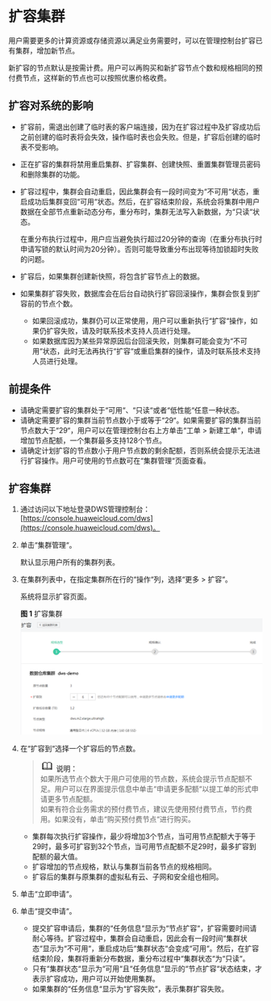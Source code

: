 # 扩容集群<a name="dws_01_0023"></a>

用户需要更多的计算资源或存储资源以满足业务需要时，可以在管理控制台扩容已有集群，增加新节点。

新扩容的节点默认是按需计费。用户可以再购买和新扩容节点个数和规格相同的预付费节点，这样新的节点也可以按照优惠价格收费。

## 扩容对系统的影响<a name="section60787995155336"></a>

-   扩容前，需退出创建了临时表的客户端连接，因为在扩容过程中及扩容成功后之前创建的临时表将会失效，操作临时表也会失败。但是，扩容后创建的临时表不受影响。
-   正在扩容的集群将禁用重启集群、扩容集群、创建快照、重置集群管理员密码和删除集群的功能。
-   扩容过程中，集群会自动重启，因此集群会有一段时间变为“不可用“状态，重启成功后集群变回“可用“状态。然后，在扩容结束阶段，系统会将集群中用户数据在全部节点重新动态分布，重分布时，集群无法写入新数据，为“只读“状态。

    在重分布执行过程中，用户应当避免执行超过20分钟的查询（在重分布执行时申请写锁的默认时间为20分钟）。否则可能导致重分布出现等待加锁超时失败的问题。

-   扩容后，如果集群创建新快照，将包含扩容节点上的数据。
-   如果集群扩容失败，数据库会在后台自动执行扩容回滚操作，集群会恢复到扩容前的节点个数。
    -   如果回滚成功，集群仍可以正常使用，用户可以重新执行“扩容“操作，如果仍扩容失败，请及时联系技术支持人员进行处理。
    -   如果数据库因为某些异常原因后台回滚失败，则集群可能会变为“不可用“状态，此时无法再执行“扩容“或重启集群的操作，请及时联系技术支持人员进行处理。


## 前提条件<a name="section6414583815542"></a>

-   请确定需要扩容的集群处于“可用“、“只读“或者“低性能“任意一种状态。
-   请确定需要扩容的集群当前节点数小于或等于“29“。如果需要扩容的集群当前节点数大于“29“，用户可以在管理控制台右上方单击“工单 \> 新建工单“，申请增加节点配额，一个集群最多支持128个节点。
-   请确定计划扩容的节点数小于用户节点数的剩余配额，否则系统会提示无法进行扩容操作。用户可使用的节点数可在“集群管理“页面查看。

## 扩容集群<a name="section31992607155626"></a>

1.  通过访问以下地址登录DWS管理控制台：[https://console.huaweicloud.com/dws](https://console.huaweicloud.com/dws)。
2.  单击“集群管理“。

    默认显示用户所有的集群列表。

3.  在集群列表中，在指定集群所在行的“操作“列，选择“更多  \>  扩容“。

    系统将显示扩容页面。

    **图 1**  扩容集群<a name="fig1111204312162"></a>  
    ![](figures/扩容集群.png "扩容集群")

4.  在“扩容到“选择一个扩容后的节点数。

    >![](public_sys-resources/icon-note.gif) **说明：**   
    >如果所选节点个数大于用户可使用的节点数，系统会提示节点配额不足。用户可以在界面提示信息中单击“申请更多配额“以提工单的形式申请更多节点配额。  
    >如果有符合业务需求的预付费节点，建议先使用预付费节点，节约费用。如果没有，单击“购买预付费节点“进行购买。  

    -   集群每次执行扩容操作，最少将增加3个节点，当可用节点配额大于等于29时，最多可扩容到32个节点，当可用节点配额不足29时，最多扩容到配额的最大值。
    -   扩容增加的节点规格，默认与集群当前各节点的规格相同。
    -   扩容后的集群与原集群的虚拟私有云、子网和安全组也相同。

5.  单击“立即申请“。
6.  单击“提交申请“。
    -   提交扩容申请后，集群的“任务信息“显示为“节点扩容“，扩容需要时间请耐心等待。扩容过程中，集群会自动重启，因此会有一段时间“集群状态“显示为“不可用“，重启成功后“集群状态“会变成“可用“。然后，在扩容结束阶段，集群将重新分布数据，重分布过程中“集群状态“为“只读“。
    -   只有“集群状态“显示为“可用“且“任务信息“显示的“节点扩容“状态结束，才表示扩容成功，用户可以开始使用集群。
    -   如果集群的“任务信息“显示为“扩容失败“，表示集群扩容失败。


